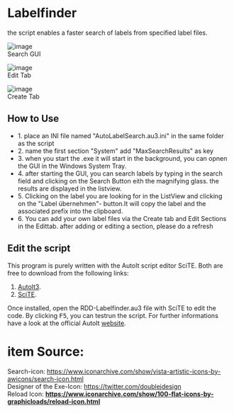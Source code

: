 <h1>Labelfinder</h1>
<p>
 the script enables a faster search of labels from specified label files.
</p>

![image](https://github.com/roedl-dynamics/RDD-Labelfinder/blob/main/LabelfinderGUI.PNG) <br>
 Search GUI 

![image](https://github.com/roedl-dynamics/RDD-Labelfinder/blob/main/EditTabGUI.PNG) <br>
Edit Tab

![image](https://github.com/roedl-dynamics/RDD-Labelfinder/blob/main/CreateTabGUI.PNG) <br>
Create Tab

<h2> How to Use </h2>

<ul>
  <li>1. place an INI file named "AutoLabelSearch.au3.ini" in the same folder as the script</li>
  <li>2. name the first section "System" add "MaxSearchResults" as key </li>
  <li>3. when you start the .exe it will start in the background, you can opnen the GUI in the Windows System Tray.</li>
  <li>4. after starting the GUI, you can search labels by typing in the search field and clicking on the Search Button eith the magnifying glass. the results are displayed in the listview.</li>
  <li>5. Clicking on the label you are looking for in the ListView and clicking on the "Label übernehmen"- button.It will copy the label and the associated prefix into the clipboard.  </li>
  <li>6. You can add your own label files via the Create tab and Edit Sections in the Edittab. after adding or editing a section, please do a refresh   </li>
</ul>






<h2>Edit the script</h2> 

This program is purely written with the AutoIt script editor SciTE. 
Both are free to download from the following links:
1.  [AutoIt3](https://www.autoitscript.com/site/autoit/downloads/).
2.  [SciTE](https://www.autoitscript.com/site/autoit-script-editor/downloads/).

Once installed, open the RDD-Labelfinder.au3 file with SciTE to edit the code. By clicking <kbd>F5</kbd>, you can testrun the script.
For further informations have a look at the official AutoIt [website](https://www.autoitscript.com/site/autoit-script-editor/installation/).
<h1> item Source:  </h1>

Search-icon: https://www.iconarchive.com/show/vista-artistic-icons-by-awicons/search-icon.html <br>
Designer of the Exe-Icon: https://twitter.com/doublejdesign <br>
Reload Icon: **https://www.iconarchive.com/show/100-flat-icons-by-graphicloads/reload-icon.html**
